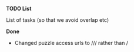 **TODO List**

List of tasks (so that we avoid overlap etc)

**Done**
- Changed puzzle access urls to /<act>/<scene>/ rather than /<title>/ (cosmetic change primarily)
- Changed access requirements
    - all except /puzzles
- Guards to check correct puzzle act + scene
- Create templates/PHapp/noGuesses.html

**In progress**
- Implemented metas
    - Mini-meta == scene 5
    - Meta 1 == act 7, scene 1
    - Meta 2 == act 7, scene 2
    - Colours script handles metas
- Idiomatic cleanup/streamlined database access

**Todo**
- Consolidate meta solve view with other puzzle solve view?
- Rework time calculations to use datetime.strptime
    - Not a priority
- Replace .format with f strings
- Add last_modified decorators to as many views as possible

- Rejig RELEASE_TIMES mechanism
    - Replace array with function; RELEASE_STAGE_FINAL global

- Resize cube

- Separate acts on /puzzles
- Check meta stats work correctly
    - Fix average solve time in /puzzlestats?
- Work out max capacity requirements and set up Heroku etc accordingly
- Fix last modified tag for cube data

- End of hunt
    - Solve page still accessible
    - etc....

- Policy question: on edit team members page, show whole form including currently added members?
- Unconvinced about 'AU' next to team name; could we replace this by an AUS flag emoji?
- Remove show/hide previous guesses?
    - (why not just show them...)